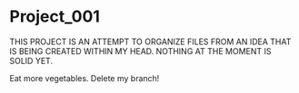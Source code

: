 # Project_001
THIS PROJECT IS AN ATTEMPT TO ORGANIZE FILES FROM AN IDEA THAT IS BEING CREATED WITHIN MY HEAD. NOTHING AT THE MOMENT IS SOLID YET.

Eat more vegetables.
Delete my branch!
